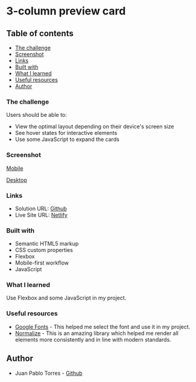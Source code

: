 # 3-column preview card

## Table of contents

  - [The challenge](#the-challenge)
  - [Screenshot](#screenshot)
  - [Links](#links)
  - [Built with](#built-with)
  - [What I learned](#what-i-learned)
  - [Useful resources](#useful-resources)
  - [Author](#author)

### The challenge

Users should be able to:

- View the optimal layout depending on their device's screen size
- See hover states for interactive elements
- Use some JavaScript to expand the cards

### Screenshot

[Mobile](images/mobile.png)

[Desktop](images/desktop.png)

### Links

- Solution URL: [Github]()
- Live Site URL: [Netlify](https://3-column-card-landing.netlify.app/)

### Built with

- Semantic HTML5 markup
- CSS custom properties
- Flexbox
- Mobile-first workflow
- JavaScript

### What I learned

Use Flexbox and some JavaScript in my project. 

### Useful resources

- [Google Fonts](https://fonts.google.com/) - This helped me select the font and use it in my project.
- [Normalize](https://necolas.github.io/normalize.css/) - This is an amazing library which helped me render all elements more consistently and in line with modern standards.

## Author

- Juan Pablo Torres - [Github](https://github.com/juanptsanchez)